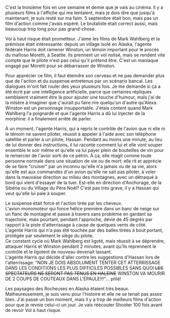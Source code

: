 C'est la troisième fois en une semaine et demie que je vais au cinéma. Il y a plusieurs films à l'affiche qui me tentaient, mais je dois dire que jusqu'à maintenant, je suis resté sur ma faim. 5 septembre était bon, mais pas un film d'action comme j'avais espéré. Le brutaliste était correct aussi, mais beaucoup trop long pour pas grand-chose.

Vol à haut risque était prometteur. J'aime les films de Mark Wahlberg et la prémisse était intéressante: depuis un village isolé en Alaska, l'agente fédérale Harris doit ramener Winston, un témoin important pour le procès du mafioso Moretti, à Seattle. Ils prennent un vol nolisé, mais se rendent vite compte que le pilote n'est pas celui qu'il prétend être. C'est un maniaque engagé par Moretti pour se débarrasser de Winston.

Pour apprécier ce film, il faut éteindre son cerveau et ne pas demander plus que de l'action et du suspense entretenus par un scénario bancal. Les dialogues m'ont fait rouler des yeux plusieurs fois. Je me demande si ça a été écrit par une intelligence artificielle, parce que certaines répliques semblaient vraiment être là pour ajouter une touche d'humour, mais j'ai de la misère à imaginer que ç'aurait pu faire rire quelqu'un d'autre qu'Alexa. Winston est un personnage insupportable. J'étais content quand Mark Wahlberg l'a poignardé et que l'agente Harris a dû lui injecter de la morphine: il a finalement arrêté de parler.

À un moment, l'agente Harris, qui a repris le contrôle de l'avion que ni elle ni le témoin ne savent piloter, réussit à appeler à l'aide avec son téléphone satellite et parler à un pilote, Hassan. Pendant au moins une minute, au lieu de lui donner des instructions, il lui raconte comment lui et elle vont souper ensemble le soir même et qu'elle va lui payer plein de bouteilles de vin pour le remercier de l'avoir sorti de ce pétrin. À ça, elle réagit comme toute personne normale dans une situation de vie ou de mort: elle rit et apprécie de se faire "cruiser" par un inconnu qu'elle n'a jamais vu de sa vie, alors qu'elle est aux commandes d'un avion qu'elle ne sait pas piloter, à voler dans la mauvaise direction au milieu des montagnes, avec un détraqué à bord qui vient d'essayer de la tuer. Est-elle en direction d'Anchorage, de la Sibérie ou du Village du Père Noël? C'est pas très grave, il y a Hassan qui veut qu'elle lui paie à souper.

Le suspense était forcé et l'action tirée par les cheveux.  
L'avion monomoteur qui fonce hélice première dans un banc de neige sur un flanc de montagne et passe à travers sans problème en gardant sa trajectoire, mais pourtant, pendant l'approche, dévie de 45 degrés par rapport à la piste d'atterrissage à cause de quelques vents de côté.  
L'agente Harris qui n'a pas été touchée par des balles tirées à bout portant, protégée par seulement le siège du pilote.  
Ce constant cycle où Mark Wahlberg est ligoté, mais réussit à se déprendre, attaquer Harris et Winston pendant 2 minutes, avant qu'ils reprennent le contrôle et le ligotent de nouveau devenait lassant.  
L'agente Harris qui décide d'aller contre les suggestions d'Hassan lors de l'atterrissage: "NON JE DOIS ABSOLUMENT TENTER CET ATTERRISSAGE DANS LES CONDITIONS LES PLUS DIFFICILES POSSIBLES SANS QUOI ~~LES SPECTATEURS NE SERONT PAS TENUS EN HALEINE~~ WINSTON VA MOURIR DE 2 COUPS DE COUTEAUX DANS L'ÉPAULE!!!"... pitié!

Les paysages des Rocheuses en Alaska étaient très beaux. Malheureusement, je suis venu pour l'histoire et elle ne se tenait pas assez bien. J'ai passé un bon moment, mais il y a trop de meilleurs films d'action pour que je revoie celui-ci un jour. Je vais réécouter Shooter 100 fois avant de revoir Vol à haut risque.
